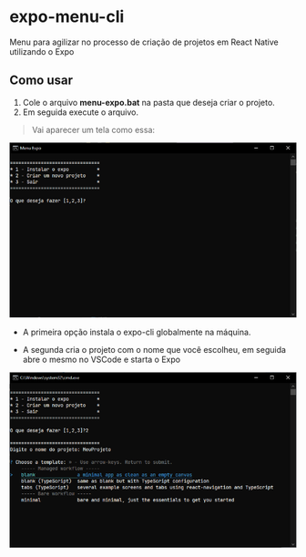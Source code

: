 # expo-menu-cli
Menu para agilizar no processo de criação de projetos em React Native utilizando o Expo

## Como usar
1. Cole o arquivo **menu-expo.bat** na pasta que deseja criar o projeto.
2. Em seguida execute o arquivo.
>Vai aparecer um tela como essa: 

![Menu inicial](/screens/menu.png)

- A primeira opção instala o expo-cli globalmente na máquina.

- A segunda cria o projeto com o nome que você escolheu, em seguida abre o mesmo no VSCode e starta o Expo

![Segunda opção](/screens/menu-2op.png)
